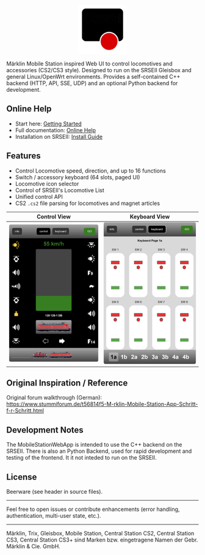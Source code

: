 <p align="center">
    <img src="src/frontend/static/grafics/apple-touch-icon-180.png" alt="MobileStation Web App" width="128" height="128" />
</p>

Märklin Mobile Station inspired Web UI to control locomotives and accessories (CS2/CS3 style).
Designed to run on the SRSEII Gleisbox and general Linux/OpenWrt environments.
Provides a self-contained C++ backend (HTTP, API, SSE, UDP) and an optional Python backend for development.

## Online Help
- Start here: [Getting Started](docs/quick-start.md)
- Full documentation: [Online Help](docs/index.md)
- Installation on SRSEII: [Install Guide](docs/INSTALL-openwrt.md)

## Features
- Control Locomotive speed, direction, and up to 16 functions
- Switch / accessory keyboard (64 slots, paged UI)
- Locomotive icon selector
- Control of SRSEII's Locomotive List
- Unified control API
- CS2 `.cs2` file parsing for locomotives and magnet articles

| Control View | Keyboard View |
| --- | --- |
| <img src="docs/mswebapp_control.jpg" alt="Control" width="420" /> | <img src="docs/mswebapp_keyboard.jpg" alt="Keyboard" width="420" /> |

## Original Inspiration / Reference
Original forum walkthrough (German):
https://www.stummiforum.de/t56814f5-M-rklin-Mobile-Station-App-Schritt-f-r-Schritt.html

## Development Notes
The MobileStationWebApp is intended to use the C++ backend on the SRSEII. There is also an Python Backend, used for rapid development and testing of the frontend. It it not inteded to run on the SRSEII.

## License
Beerware (see header in source files).

---
Feel free to open issues or contribute enhancements (error handling, authentication, multi-user state, etc.).

---
Märklin, Trix, Gleisbox, Mobile Station, Central Station CS2, Central Station CS3, Central Station CS3+ sind Marken bzw. eingetragene Namen der Gebr. Märklin & Cie. GmbH.